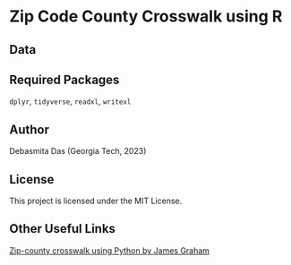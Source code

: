# Zip Code County Crosswalk using R

## Data 

## Required Packages
`dplyr`, `tidyverse`, `readxl`, `writexl`

## Author
Debasmita Das (Georgia Tech, 2023)

## License
This project is licensed under the MIT License.

## Other Useful Links
[Zip-county crosswalk using Python by James Graham](https://github.com/jagman88/Crosswalk-ZipCode-County-CBSA)


